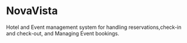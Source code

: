 # NovaVista
Hotel and Event management system for handling reservations,check-in and check-out, and Managing Event bookings.
